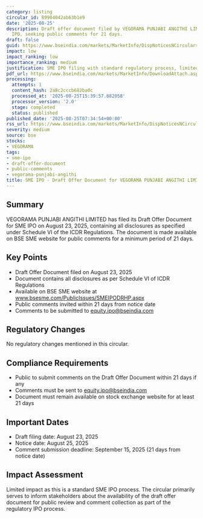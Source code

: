 ```yaml
---
category: listing
circular_id: 89904042ab63b1e9
date: '2025-08-25'
description: Draft offer document filed by VEGORAMA PUNJABI ANGITHI LIMITED for SME
  IPO, seeking public comments for 21 days.
draft: false
guid: https://www.bseindia.com/markets/MarketInfo/DispNoticesNCirculars.aspx?Noticeid={1A561249-EADC-4B86-9E6D-CBAFA65F17CF}&noticeno=20250825-5&dt=08/25/2025&icount=5&totcount=65&flag=0
impact: low
impact_ranking: low
importance_ranking: medium
justification: SME IPO filing with standard regulatory process, limited market impact
pdf_url: https://www.bseindia.com/markets/MarketInfo/DownloadAttach.aspx?id=20250825-5&attachedId=
processing:
  attempts: 1
  content_hash: 2a8c2cccb682ba0c
  processed_at: '2025-08-25T15:39:57.682058'
  processor_version: '2.0'
  stage: completed
  status: published
published_date: '2025-08-25T07:34:54+00:00'
rss_url: https://www.bseindia.com/markets/MarketInfo/DispNoticesNCirculars.aspx?Noticeid={1A561249-EADC-4B86-9E6D-CBAFA65F17CF}&noticeno=20250825-5&dt=08/25/2025&icount=5&totcount=65&flag=0
severity: medium
source: bse
stocks:
- VEGORAMA
tags:
- sme-ipo
- draft-offer-document
- public-comments
- vegorama-punjabi-angithi
title: SME IPO - Draft Offer Document for VEGORAMA PUNJABI ANGITHI LIMITED
---
```


## Summary

VEGORAMA PUNJABI ANGITHI LIMITED has filed its Draft Offer Document for SME IPO on August 23, 2025, containing all disclosures as specified under Schedule VI of the ICDR Regulations. The document is made available on BSE SME website for public comments for a minimum period of 21 days.

## Key Points

- Draft Offer Document filed on August 23, 2025
- Document contains all disclosures as per Schedule VI of ICDR Regulations
- Available on BSE SME website at www.bsesme.com/PublicIssues/SMEIPODRHP.aspx
- Public comments invited within 21 days from notice date
- Comments to be submitted to equity.ipo@bseindia.com

## Regulatory Changes

No regulatory changes mentioned in this circular.

## Compliance Requirements

- Public to submit comments on the Draft Offer Document within 21 days if any
- Comments must be sent to equity.ipo@bseindia.com
- Document must remain available on stock exchange website for at least 21 days

## Important Dates

- Draft filing date: August 23, 2025
- Notice date: August 25, 2025
- Comment submission deadline: September 15, 2025 (21 days from notice date)

## Impact Assessment

Limited impact as this is a standard SME IPO process. The circular primarily serves to inform stakeholders about the availability of the draft offer document for public review and comment collection as part of the regulatory IPO process.